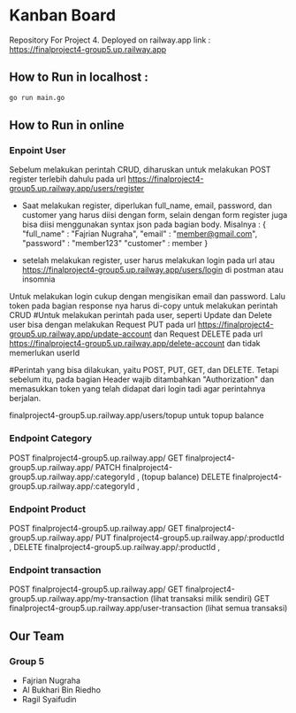 # Kanban Board
Repository For Project 4. Deployed on railway.app
link :
https://finalproject4-group5.up.railway.app

## How to Run in localhost :
```bash
go run main.go
```
## How to Run in online
### Enpoint User

Sebelum melakukan perintah CRUD, diharuskan untuk melakukan POST register terlebih dahulu pada url https://finalproject4-group5.up.railway.app/users/register
-   Saat melakukan register, diperlukan full_name, email, password, dan customer yang harus diisi dengan form,
selain dengan form register juga bisa diisi menggunakan syntax json pada bagian body. Misalnya : 
{ 
    "full_name" : "Fajrian Nugraha", 
    "email" : "member@gmail.com", 
    "password" : "member123" 
    "customer" : member
}

-   setelah melakukan register, user harus melakukan login pada url atau https://finalproject4-group5.up.railway.app/users/login di postman atau insomnia 

Untuk melakukan login cukup dengan mengisikan email dan password. Lalu token pada bagian response nya harus di-copy untuk melakukan perintah CRUD
#Untuk melakukan perintah pada user, seperti Update dan Delete user bisa dengan melakukan Request PUT pada url https://finalproject4-group5.up.railway.app/update-account
dan Request DELETE pada url https://finalproject4-group5.up.railway.app/delete-account dan tidak memerlukan userId

#Perintah yang bisa dilakukan, yaitu POST, PUT, GET, dan DELETE. Tetapi sebelum itu, pada bagian Header wajib ditambahkan "Authorization" dan memasukkan token yang telah didapat dari login tadi agar perintahnya berjalan.

finalproject4-group5.up.railway.app/users/topup untuk topup balance

### Endpoint Category
POST finalproject4-group5.up.railway.app/ 
GET finalproject4-group5.up.railway.app/
PATCH finalproject4-group5.up.railway.app/:categoryId , (topup balance)
DELETE finalproject4-group5.up.railway.app/:categoryId , 

### Endpoint Product
POST finalproject4-group5.up.railway.app/ 
GET finalproject4-group5.up.railway.app/
PUT finalproject4-group5.up.railway.app/:productId , 
DELETE finalproject4-group5.up.railway.app/:productId , 

### Endpoint transaction
POST finalproject4-group5.up.railway.app/ 
GET finalproject4-group5.up.railway.app/my-transaction (lihat transaksi milik sendiri)
GET finalproject4-group5.up.railway.app/user-transaction (lihat semua transaksi)

## Our Team
### Group 5
-	Fajrian Nugraha
-	Al Bukhari Bin Riedho
-	Ragil Syaifudin


